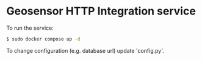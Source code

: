 # Geosensor HTTP Integration service

To run the service:
```bash
$ sudo docker compose up -d
```

To change configuration (e.g. database url) update 'config.py'.
